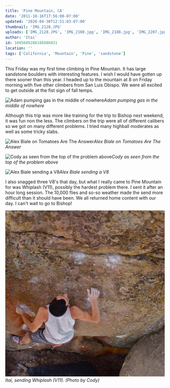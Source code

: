 ```yaml
---
title: 'Pine Mountain, CA'
date: '2011-10-16T17:56:00-07:00'
updated: '2020-04-30T12:51:03-07:00'
thumbnail: 'IMG_2128.JPG'
uploads: ['IMG_2128.JPG', 'IMG_2180.jpg', 'IMG_2188.jpg', 'IMG_2207.jpg', '_phpfnwqxdPM_1318806321.jpg']
author: 'Itai'
id: 1095609288186886031
location: ''
tags: ['California', 'Mountain', 'Pine', 'sandstone']
---
```


This Friday was my first time climbing in Pine Mountain. It has large sandstone boulders with interesting features. I wish I would have gotten up there sooner than this year. I headed up to the mountain at 8 on Friday morning with five other climbers from San Luis Obispo. We were all excited to get outside at the fist sign of fall temps.

![Adam pumping gas in the middle of nowhere](uploads/IMG_2128.JPG)*Adam pumping gas in the middle of nowhere*

Although this trip was more like training for the trip to Bishop next weekend, it was fun non the less. The climbers on the trip were all of different calibers so we got on many different problems. I tried many highball moderates as well as some tricky slabs.

![Alex Biale on Tomatoes Are The Answer](uploads/IMG_2180.jpg)*Alex Biale on Tomatoes Are The Answer*

![Cody as seen from the top of the problem above](uploads/IMG_2188.jpg)*Cody as seen from the top of the problem above*

![Alex Biale sending a V8](uploads/IMG_2207.jpg)*Alex Biale sending a V8*

I also snagged three V8's that day, but what I really came to Pine Mountain for was Whiplash (V11), possibly the hardest problem there. I sent it after an hour long session. The 10,000 flies and so-so weather made the send more difficult than it should have been. We all returned home content with our day. I can't wait to go to Bishop!

![Itai, sending Whiplash (V11). (Photo by Cody)](uploads/_phpfnwqxdPM_1318806321.jpg)*Itai, sending Whiplash (V11). (Photo by Cody)*
